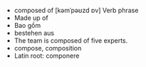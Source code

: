 - composed of	[kəmˈpəʊzd ɒv]	Verb phrase
- Made up of
- Bao gồm
- bestehen aus
- The team is composed of five experts.
- compose, composition
- Latin root: componere